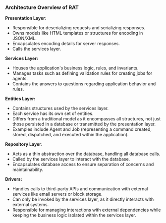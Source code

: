### Architecture Overview of RAT

**Presentation Layer:**

- Responsible for deserializing requests and serializing responses.
- Owns models like HTML templates or structures for encoding in JSON/XML.
- Encapsulates encoding details for server responses.
- Calls the services layer.

**Services Layer:**

- Houses the application's business logic, rules, and invariants.
- Manages tasks such as defining validation rules for creating jobs for agents.
- Contains the answers to questions regarding application behavior and rules.

**Entities Layer:**

- Contains structures used by the services layer.
- Each service has its own set of entities.
- Differs from a traditional model as it encompasses all structures, not just those persisted in a database or transmitted by the presentation layer.
- Examples include Agent and Job (representing a command created, stored, dispatched, and executed within the application).

**Repository Layer:**

- Acts as a thin abstraction over the database, handling all database calls.
- Called by the services layer to interact with the database.
- Encapsulates database access to ensure separation of concerns and maintainability.

**Drivers:**

- Handles calls to third-party APIs and communication with external services like email servers or block storage.
- Can only be invoked by the services layer, as it directly interacts with external systems.
- Responsible for managing interactions with external dependencies while keeping the business logic isolated within the services layer.
